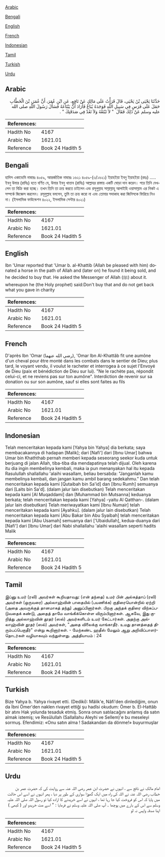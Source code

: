 [Arabic](#arabic)

[Bengali](#bengali)

[English](#english)

[French](#french)

[Indonesian](#indonesian)

[Tamil](#tamil)

[Turkish](#turkish)

[Urdu](#urdu)

## Arabic


<div dir="rtl" lang="ar" style={{fontSize:'larger',backgroundColor:'#f8f9fa',padding:20}}>
حَدَّثَنَا يَحْيَى بْنُ يَحْيَى، قَالَ قَرَأْتُ عَلَى مَالِكٍ عَنْ نَافِعٍ، عَنِ ابْنِ عُمَرَ، أَنَّ عُمَرَ، بْنَ الْخَطَّابِ حَمَلَ عَلَى فَرَسٍ فِي سَبِيلِ اللَّهِ فَوَجَدَهُ يُبَاعُ فَأَرَادَ أَنْ يَبْتَاعَهُ فَسَأَلَ رَسُولَ اللَّهِ صلى الله عليه وسلم عَنْ ذَلِكَ فَقَالَ ‏ "‏ لاَ تَبْتَعْهُ وَلاَ تَعُدْ فِي صَدَقَتِكَ ‏"‏ ‏.‏
</div>
<div style={{backgroundColor:'#f8f9fa',padding:20, marginBottom: 10}}><table> <thead> <tr> <th>References:</th> <th></th> </tr> </thead> <tbody><tr><td>Hadith No</td><td>4167</td></tr><tr><td>Arabic No</td><td>1621.01</td></tr><tr><td>Reference</td><td>Book 24 Hadith 5</td></tr></tbody></table></div>

## Bengali


<div dir="ltr" lang="bn" style={{fontSize:'larger',backgroundColor:'#f8f9fa',padding:20}}>
হাদিস একাডেমি নাম্বারঃ ৪০৫৯, আন্তর্জাতিক নাম্বারঃ ১৬২১ ৪০৫৯-(৩/১৬২১) ইয়াহইয়া ইবনু ইয়াহইয়া (রহঃ) ..... ইবনু উমার (রাযিঃ) হতে বর্ণিত যে, উমার ইবনু খাত্তাব (রাযিঃ) আল্লাহর রাস্তায় একটি ঘোড়া দান করেন। পরে তিনি দেখলেন তা বিক্রি করা হচ্ছে। তখন তিনি তা ক্রয় করতে চাইলেন এবং রসূলুল্লাহ সাল্লাল্লাহু আলাইহি ওয়াসাল্লাম এর নিকট এ সম্পর্কে জিজ্ঞেস করলেন। রসূলুল্লাহ বললেন, তুমি তা ক্রয় করো না এবং তোমার সদাকাহ করা জিনিসকে ফিরিয়ে নিও না। (ইসলামিক ফাউন্ডেশন ৪০২২, ইসলামিক সেন্টার ৪০২১)
</div>
<div style={{backgroundColor:'#f8f9fa',padding:20, marginBottom: 10}}><table> <thead> <tr> <th>References:</th> <th></th> </tr> </thead> <tbody><tr><td>Hadith No</td><td>4167</td></tr><tr><td>Arabic No</td><td>1621.01</td></tr><tr><td>Reference</td><td>Book 24 Hadith 5</td></tr></tbody></table></div>

## English


<div dir="ltr" lang="en" style={{fontSize:'larger',backgroundColor:'#f8f9fa',padding:20}}>
Ibn 'Umar reported that 'Umar b. al-Khattib (Allah be pleased with him) donated a horse in the path of Allah and (later on) he found it being sold, and he decided to buy that. He asked the Messenger of Allah (ﷺ) about it. whereupon he (the Holy prophet) said:Don't buy that and do not get back what you gave in charity
</div>
<div style={{backgroundColor:'#f8f9fa',padding:20, marginBottom: 10}}><table> <thead> <tr> <th>References:</th> <th></th> </tr> </thead> <tbody><tr><td>Hadith No</td><td>4167</td></tr><tr><td>Arabic No</td><td>1621.01</td></tr><tr><td>Reference</td><td>Book 24 Hadith 5</td></tr></tbody></table></div>

## French


<div dir="ltr" lang="fr" style={{fontSize:'larger',backgroundColor:'#f8f9fa',padding:20}}>
D'après Ibn 'Omar (رضي الله عنهما), 'Omar Ibn Al-Khattâb fit une aumône d'un cheval pour être monté dans les combats dans le sentier de Dieu; plus tard, le voyant vendu, il voulut le racheter et interrogea à ce sujet l'Envoyé de Dieu (paix et bénédiction de Dieu sur lui). "Ne le rachète pas, répondit celui-ci, et ne reviens pas sur ton aumône". Interdiction de revenir sur sa donation ou sur son aumône, sauf si elles sont faites au fils
</div>
<div style={{backgroundColor:'#f8f9fa',padding:20, marginBottom: 10}}><table> <thead> <tr> <th>References:</th> <th></th> </tr> </thead> <tbody><tr><td>Hadith No</td><td>4167</td></tr><tr><td>Arabic No</td><td>1621.01</td></tr><tr><td>Reference</td><td>Book 24 Hadith 5</td></tr></tbody></table></div>

## Indonesian


<div dir="ltr" lang="id" style={{fontSize:'larger',backgroundColor:'#f8f9fa',padding:20}}>
Telah menceritakan kepada kami [Yahya bin Yahya] dia berkata; saya membacakannya di hadapan [Malik]; dari [Nafi'] dari [Ibnu Umar] bahwa Umar bin Khaththab pernah memberi kepada seseorang seekor kuda untuk berjuang di jalan Allah, tiba-tiba dia mendapatinya telah dijual. Oleh karena itu dia ingin membelinya kembali, maka ia pun menanyakan hal itu kepada Rasulullah shallallahu 'alaihi wasallam, beliau bersabda: "Janganlah kamu membelinya kembali, dan jangan kamu ambil barang sedekahmu." Dan telah menceritakan kepada kami [Qutaibah bin Sa'id] dan [Ibnu Rumh] semuanya dari [Laits bin Sa'd]. (dalam jalur lain disebutkan) Telah menceritakan kepada kami [Al Muqaddami] dan [Muhammad bin Mutsanna] keduanya berkata; telah menceritakan kepada kami [Yahya] -yaitu Al Qatthan-. (dalam jalur lain disebutkan) Telah meriwayatkan kami [Ibnu Numair] telah menceritakan kepada kami [Ayahku]. (dalam jalur lain disebutkan) Telah menceritakan kepada kami [Abu Bakar bin Abu Syaibah] telah menceritakan kepada kami [Abu Usamah] semuanya dari ['Ubaidullah], kedua-duanya dari [Nafi'] dari [Ibnu Umar] dari Nabi shallallahu 'alaihi wasallam seperti hadits Malik
</div>
<div style={{backgroundColor:'#f8f9fa',padding:20, marginBottom: 10}}><table> <thead> <tr> <th>References:</th> <th></th> </tr> </thead> <tbody><tr><td>Hadith No</td><td>4167</td></tr><tr><td>Arabic No</td><td>1621.01</td></tr><tr><td>Reference</td><td>Book 24 Hadith 5</td></tr></tbody></table></div>

## Tamil


<div dir="ltr" lang="ta" style={{fontSize:'larger',backgroundColor:'#f8f9fa',padding:20}}>
இப்னு உமர் (ரலி) அவர்கள் கூறியதாவது: (என் தந்தை) உமர் பின் அல்கத்தாப் (ரலி) அவர்கள் (ஒருவரை) அல்லாஹ்வின் பாதையில் (பயணிக்க) குதிரையொன்றில் ஏற்றி (அதை அவருக்குத் தானமாகத் தந்து) அனுப்பினார்கள். பிறகு அந்தக் குதிரை விற்கப்படுவதைக் கண்டு, அதைத் தாமே வாங்கிக்கொள்ள விரும்பினார்கள். ஆகவே, இது குறித்து அல்லாஹ்வின் தூதர் (ஸல்) அவர்களிடம் உமர் கேட்டார்கள். அதற்கு அல்லாஹ்வின் தூதர் (ஸல்) அவர்கள், "அதை விலைக்கு வாங்காதீர். உமது தானத்தைத் திரும்பப்பெறாதீர்" என்று கூறினார்கள். - மேற்கண்ட ஹதீஸ் மேலும் ஆறு அறிவிப்பாளர்தொடர்கள் வழியாகவும் வந்துள்ளது. அத்தியாயம் : 24
</div>
<div style={{backgroundColor:'#f8f9fa',padding:20, marginBottom: 10}}><table> <thead> <tr> <th>References:</th> <th></th> </tr> </thead> <tbody><tr><td>Hadith No</td><td>4167</td></tr><tr><td>Arabic No</td><td>1621.01</td></tr><tr><td>Reference</td><td>Book 24 Hadith 5</td></tr></tbody></table></div>

## Turkish


<div dir="ltr" lang="tr" style={{fontSize:'larger',backgroundColor:'#f8f9fa',padding:20}}>
Bize Yahya b. Yahya rivayet etti. (Dediki): Mâlik'e, Nâfi'den dinlediğim, onun da İbni Ömer'den naklen rivayet ettiği şu hadîsi okudum: Ömer b. El-Hattâb bir atını Hak yolunda tesaduk etmiş. Sonra onun satılacağını anlamış da satın almak istemiş; ve Resûlullah (Sallallahu Aleyhi ve Sellem)'e bu meseleyi sormuş. Efendimiz: «Onu satın alma ! Sadakandan da dönme!» buyurmuşlar
</div>
<div style={{backgroundColor:'#f8f9fa',padding:20, marginBottom: 10}}><table> <thead> <tr> <th>References:</th> <th></th> </tr> </thead> <tbody><tr><td>Hadith No</td><td>4167</td></tr><tr><td>Arabic No</td><td>1621.01</td></tr><tr><td>Reference</td><td>Book 24 Hadith 5</td></tr></tbody></table></div>

## Urdu


<div dir="rtl" lang="ur" style={{fontSize:'larger',backgroundColor:'#f8f9fa',padding:20}}>
امام مالک نے نافع سے ، انہوں نے حضرت ابن عمر رضی اللہ عنہ سے روایت کی کہ حضرت عمر بن خطاب رضی اللہ عنہ نے اللہ کی راہ میں ایک گھوڑا سواری کے طور پر دیا ، پھر انہوں نے اسے اس حالت میں پایا کہ اس کو فروخت کیا جا رہا تھا ، انہوں نے اسے خریدنے کا ارادہ کیا تو رسول اللہ صلی اللہ علیہ وسلم سے اس کے بارے میں پوچھا ۔ آپ صلی اللہ علیہ وسلم نے فرمایا : " اسے مت خریدو اور ( کبھی ) اپنا صدقہ واپس نہ لو
</div>
<div style={{backgroundColor:'#f8f9fa',padding:20, marginBottom: 10}}><table> <thead> <tr> <th>References:</th> <th></th> </tr> </thead> <tbody><tr><td>Hadith No</td><td>4167</td></tr><tr><td>Arabic No</td><td>1621.01</td></tr><tr><td>Reference</td><td>Book 24 Hadith 5</td></tr></tbody></table></div>